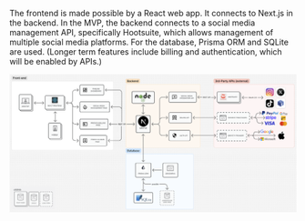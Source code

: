 The frontend is made possible by a React web app. It connects to Next.js in the backend. In the MVP, the backend connects to a social media management API, specifically Hootsuite, which allows management of multiple social media platforms. For the database, Prisma ORM and SQLite are used. (Longer term features include billing and authentication, which will be enabled by APIs.)

<img src="./diagram.png" width="1000">

